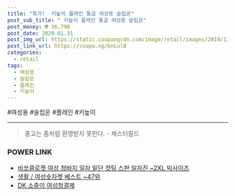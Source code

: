 ```yaml
--- 
title: "특가!  키높이 플레인 통굽 여성용 슬립온" 
post_sub_title: " 키높이 플레인 통굽 여성용 슬립온" 
post_money: ₩ 36,790 
post_date: 2020.01.31 
post_img_url: https://static.coupangcdn.com/image/retail/images/2019/11/15/18/8/e91777d7-d2ed-44c1-b3a3-adb8775e862c.jpg 
post_link_url: https://coupa.ng/bnLul8 
categories: 
  - retail 
tags: 
  - 여성용 
  - 슬립온 
  - 플레인 
  - 키높이 
--- 
```

  #여성용 #슬립온 #플레인 #키높이 
<hr> 

> 충고는 좀처럼 환영받지 못한다. - 체스터필드 


### POWER LINK

* <a href="https://blog.naver.com/sakai111/221785282263" target="_blank">비쏘클로젯 여성 청바지 일자 밑단 컷팅 스판 일자진 ~2XL 빅사이즈</a>
* <a href="https://blog.naver.com/santokki14/221786218577" target="_blank">생활 / 여성숏자켓 베스트 ~47위</a>
* <a href="https://blog.naver.com/sakai111/221783787411" target="_blank">DK 소중이 여성청결제</a>
